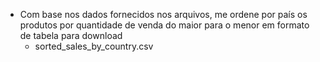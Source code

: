 - Com base nos dados fornecidos nos arquivos, me ordene por país os produtos por quantidade de venda do maior para o menor em formato de tabela para download
    - sorted_sales_by_country.csv

